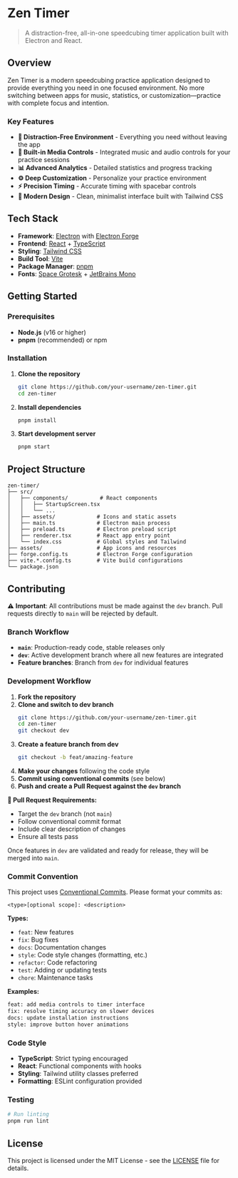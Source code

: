 # Zen Timer

> A distraction-free, all-in-one speedcubing timer application built with Electron and React.

## Overview

Zen Timer is a modern speedcubing practice application designed to provide everything you need in one focused environment. No more switching between apps for music, statistics, or customization—practice with complete focus and intention.

### Key Features

- **🎯 Distraction-Free Environment** - Everything you need without leaving the app
- **🎵 Built-in Media Controls** - Integrated music and audio controls for your practice sessions
- **📊 Advanced Analytics** - Detailed statistics and progress tracking
- **⚙️ Deep Customization** - Personalize your practice environment
- **⚡ Precision Timing** - Accurate timing with spacebar controls
- **🎨 Modern Design** - Clean, minimalist interface built with Tailwind CSS

## Tech Stack

- **Framework**: [Electron](https://electronjs.org/) with [Electron Forge](https://www.electronforge.io/)
- **Frontend**: [React](https://reactjs.org/) + [TypeScript](https://www.typescriptlang.org/)
- **Styling**: [Tailwind CSS](https://tailwindcss.com/)
- **Build Tool**: [Vite](https://vitejs.dev/)
- **Package Manager**: [pnpm](https://pnpm.io/)
- **Fonts**: [Space Grotesk](https://fonts.google.com/specimen/Space+Grotesk) + [JetBrains Mono](https://fonts.google.com/specimen/JetBrains+Mono)

## Getting Started

### Prerequisites

- **Node.js** (v16 or higher)
- **pnpm** (recommended) or npm

### Installation

1. **Clone the repository**
   ```bash
   git clone https://github.com/your-username/zen-timer.git
   cd zen-timer
   ```

2. **Install dependencies**
   ```bash
   pnpm install
   ```

3. **Start development server**
   ```bash
   pnpm start
   ```

## Project Structure

```
zen-timer/
├── src/
│   ├── components/          # React components
│   │   ├── StartupScreen.tsx
│   │   └── ...
│   ├── assets/             # Icons and static assets
│   ├── main.ts             # Electron main process
│   ├── preload.ts          # Electron preload script
│   ├── renderer.tsx        # React app entry point
│   └── index.css           # Global styles and Tailwind
├── assets/                 # App icons and resources
├── forge.config.ts         # Electron Forge configuration
├── vite.*.config.ts        # Vite build configurations
└── package.json
```

## Contributing

⚠️ **Important**: All contributions must be made against the `dev` branch. Pull requests directly to `main` will be rejected by default.

### Branch Workflow

- **`main`**: Production-ready code, stable releases only
- **`dev`**: Active development branch where all new features are integrated
- **Feature branches**: Branch from `dev` for individual features

### Development Workflow

1. **Fork the repository**
2. **Clone and switch to dev branch**
   ```bash
   git clone https://github.com/your-username/zen-timer.git
   cd zen-timer
   git checkout dev
   ```
3. **Create a feature branch from dev**
   ```bash
   git checkout -b feat/amazing-feature
   ```
4. **Make your changes** following the code style
5. **Commit using conventional commits** (see below)
6. **Push and create a Pull Request against the `dev` branch**

**🚨 Pull Request Requirements:**
- Target the `dev` branch (not `main`)
- Follow conventional commit format
- Include clear description of changes
- Ensure all tests pass

Once features in `dev` are validated and ready for release, they will be merged into `main`.

### Commit Convention

This project uses [Conventional Commits](https://www.conventionalcommits.org/). Please format your commits as:

```
<type>[optional scope]: <description>
```

**Types:**
- `feat`: New features
- `fix`: Bug fixes
- `docs`: Documentation changes
- `style`: Code style changes (formatting, etc.)
- `refactor`: Code refactoring
- `test`: Adding or updating tests
- `chore`: Maintenance tasks

**Examples:**
```bash
feat: add media controls to timer interface
fix: resolve timing accuracy on slower devices
docs: update installation instructions
style: improve button hover animations
```

### Code Style

- **TypeScript**: Strict typing encouraged
- **React**: Functional components with hooks
- **Styling**: Tailwind utility classes preferred
- **Formatting**: ESLint configuration provided

### Testing

```bash
# Run linting
pnpm run lint
```

## License

This project is licensed under the MIT License - see the [LICENSE](LICENSE) file for details.